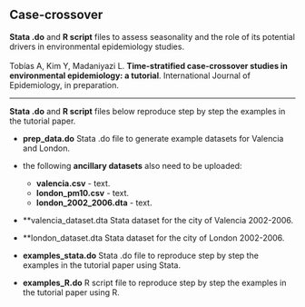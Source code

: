 ## Case-crossover
**Stata .do** and **R script** files to assess seasonality and the role of its potential drivers in environmental epidemiology studies.
<br>
<br>
Tobías A, Kim Y, Madaniyazi L. <b>Time-stratified case-crossover studies in environmental epidemiology: a tutorial</b>. International Journal of Epidemiology, in preparation.

---

**Stata .do** and **R script** files below reproduce step by step the examples in the tutorial paper. 
<br>
* **prep_data.do** Stata .do file to generate example datasets for Valencia and London. 

* the following **ancillary datasets** also need to be uploaded: 

    * **valencia.csv** - text.  
    * **london_pm10.csv** - text. 
    * **london_2002_2006.dta** - text. 

* **valencia_dataset.dta Stata dataset for the city of Valencia 2002-2006.
* **london_dataset.dta Stata dataset for the city of London 2002-2006.

* **examples_stata.do** Stata .do file to reproduce step by step the examples in the tutorial paper using Stata. 
* **examples_R.do** R script file to reproduce step by step the examples in the tutorial paper using R. 

